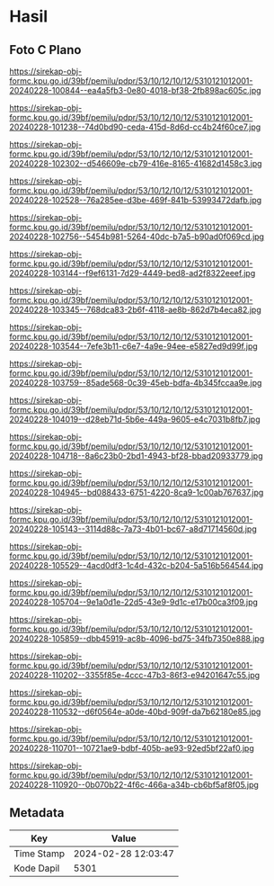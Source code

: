 # Hasil

## Foto C Plano

https://sirekap-obj-formc.kpu.go.id/39bf/pemilu/pdpr/53/10/12/10/12/5310121012001-20240228-100844--ea4a5fb3-0e80-4018-bf38-2fb898ac605c.jpg

https://sirekap-obj-formc.kpu.go.id/39bf/pemilu/pdpr/53/10/12/10/12/5310121012001-20240228-101238--74d0bd90-ceda-415d-8d6d-cc4b24f60ce7.jpg

https://sirekap-obj-formc.kpu.go.id/39bf/pemilu/pdpr/53/10/12/10/12/5310121012001-20240228-102302--d546609e-cb79-416e-8165-41682d1458c3.jpg

https://sirekap-obj-formc.kpu.go.id/39bf/pemilu/pdpr/53/10/12/10/12/5310121012001-20240228-102528--76a285ee-d3be-469f-841b-53993472dafb.jpg

https://sirekap-obj-formc.kpu.go.id/39bf/pemilu/pdpr/53/10/12/10/12/5310121012001-20240228-102756--5454b981-5264-40dc-b7a5-b90ad0f069cd.jpg

https://sirekap-obj-formc.kpu.go.id/39bf/pemilu/pdpr/53/10/12/10/12/5310121012001-20240228-103144--f9ef6131-7d29-4449-bed8-ad2f8322eeef.jpg

https://sirekap-obj-formc.kpu.go.id/39bf/pemilu/pdpr/53/10/12/10/12/5310121012001-20240228-103345--768dca83-2b6f-4118-ae8b-862d7b4eca82.jpg

https://sirekap-obj-formc.kpu.go.id/39bf/pemilu/pdpr/53/10/12/10/12/5310121012001-20240228-103544--7efe3b11-c6e7-4a9e-94ee-e5827ed9d99f.jpg

https://sirekap-obj-formc.kpu.go.id/39bf/pemilu/pdpr/53/10/12/10/12/5310121012001-20240228-103759--85ade568-0c39-45eb-bdfa-4b345fccaa9e.jpg

https://sirekap-obj-formc.kpu.go.id/39bf/pemilu/pdpr/53/10/12/10/12/5310121012001-20240228-104019--d28eb71d-5b6e-449a-9605-e4c7031b8fb7.jpg

https://sirekap-obj-formc.kpu.go.id/39bf/pemilu/pdpr/53/10/12/10/12/5310121012001-20240228-104718--8a6c23b0-2bd1-4943-bf28-bbad20933779.jpg

https://sirekap-obj-formc.kpu.go.id/39bf/pemilu/pdpr/53/10/12/10/12/5310121012001-20240228-104945--bd088433-6751-4220-8ca9-1c00ab767637.jpg

https://sirekap-obj-formc.kpu.go.id/39bf/pemilu/pdpr/53/10/12/10/12/5310121012001-20240228-105143--3114d88c-7a73-4b01-bc67-a8d71714560d.jpg

https://sirekap-obj-formc.kpu.go.id/39bf/pemilu/pdpr/53/10/12/10/12/5310121012001-20240228-105529--4acd0df3-1c4d-432c-b204-5a516b564544.jpg

https://sirekap-obj-formc.kpu.go.id/39bf/pemilu/pdpr/53/10/12/10/12/5310121012001-20240228-105704--9e1a0d1e-22d5-43e9-9d1c-e17b00ca3f09.jpg

https://sirekap-obj-formc.kpu.go.id/39bf/pemilu/pdpr/53/10/12/10/12/5310121012001-20240228-105859--dbb45919-ac8b-4096-bd75-34fb7350e888.jpg

https://sirekap-obj-formc.kpu.go.id/39bf/pemilu/pdpr/53/10/12/10/12/5310121012001-20240228-110202--3355f85e-4ccc-47b3-86f3-e94201647c55.jpg

https://sirekap-obj-formc.kpu.go.id/39bf/pemilu/pdpr/53/10/12/10/12/5310121012001-20240228-110532--d6f0564e-a0de-40bd-909f-da7b62180e85.jpg

https://sirekap-obj-formc.kpu.go.id/39bf/pemilu/pdpr/53/10/12/10/12/5310121012001-20240228-110701--10721ae9-bdbf-405b-ae93-92ed5bf22af0.jpg

https://sirekap-obj-formc.kpu.go.id/39bf/pemilu/pdpr/53/10/12/10/12/5310121012001-20240228-110920--0b070b22-4f6c-466a-a34b-cb6bf5af8f05.jpg


## Metadata

| Key        | Value               |
| ---------- | ------------------- |
| Time Stamp | 2024-02-28 12:03:47 |
| Kode Dapil | 5301                |



